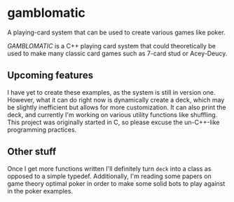 # gamblomatic
A playing-card system that can be used to create various games like poker.

_GAMBLOMATIC_ is a C++ playing card system that could theoretically be used to make many classic card games such as 7-card stud or Acey-Deucy.
  
## Upcoming features

I have yet to create these examples, as the system is still in version one. However, what it can do right now is dynamically create a deck, which may be slightly inefficient but allows for more customization. It can also print the deck, and currently I'm working on various utility functions like shuffling. This project was originally started in C, so please excuse the un-C++-like programming practices. 

## Other stuff

Once I get more functions written I'll definitely turn `deck` into a class as opposed to a simple typedef. Additionally, I'm reading some papers on game theory optimal poker in order to make some solid bots to play against in the poker examples.
